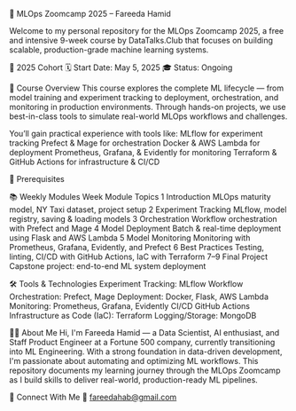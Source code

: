 🧠 MLOps Zoomcamp 2025 – Fareeda Hamid

Welcome to my personal repository for the MLOps Zoomcamp 2025, a free and intensive 9-week course by DataTalks.Club that focuses on building scalable, production-grade machine learning systems.

📅 2025 Cohort
🗓️ Start Date: May 5, 2025
🎓 Status: Ongoing

📘 Course Overview
This course explores the complete ML lifecycle — from model training and experiment tracking to deployment, orchestration, and monitoring in production environments. Through hands-on projects, we use best-in-class tools to simulate real-world MLOps workflows and challenges.

You’ll gain practical experience with tools like:
MLflow for experiment tracking
Prefect & Mage for orchestration
Docker & AWS Lambda for deployment
Prometheus, Grafana, & Evidently for monitoring
Terraform & GitHub Actions for infrastructure & CI/CD

🧾 Prerequisites


📚 Weekly Modules
Week	Module	Topics
1	Introduction	MLOps maturity model, NY Taxi dataset, project setup
2	Experiment Tracking	MLflow, model registry, saving & loading models
3	Orchestration	Workflow orchestration with Prefect and Mage
4	Model Deployment	Batch & real-time deployment using Flask and AWS Lambda
5	Model Monitoring	Monitoring with Prometheus, Grafana, Evidently, and Prefect
6	Best Practices	Testing, linting, CI/CD with GitHub Actions, IaC with Terraform
7–9	Final Project	Capstone project: end-to-end ML system deployment

🛠️ Tools & Technologies
Experiment Tracking: MLflow
Workflow Orchestration: Prefect, Mage
Deployment: Docker, Flask, AWS Lambda
Monitoring: Prometheus, Grafana, Evidently
CI/CD GitHub Actions
Infrastructure as Code (IaC): Terraform
Logging/Storage: MongoDB

👩‍💻 About Me
Hi, I'm Fareeda Hamid — a Data Scientist, AI enthusiast, and Staff Product Engineer at a Fortune 500 company, currently transitioning into ML Engineering. With a strong foundation in data-driven development, I'm passionate about automating and optimizing ML workflows.
This repository documents my learning journey through the MLOps Zoomcamp as I build skills to deliver real-world, production-ready ML pipelines.

🔗 Connect With Me
📧 fareedahab@gmail.com


